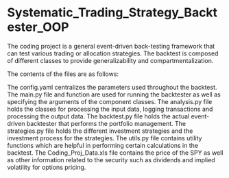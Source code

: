 # Systematic_Trading_Strategy_Backtester_OOP
The coding project is a general event-driven back-testing framework that can test various trading or allocation strategies.
The backtest is composed of different classes to provide generalizability and compartmentalization.

The contents of the files are as follows:

The config.yaml centralizes the parameters used throughout the backtest. 
The main.py file and function are used for running the backtester as well as specifying the arguments of the component classes.
The analysis.py file holds the classes for processing the input data, logging transactions and processing the output data.
The backtest.py file holds the actual event-driven backtester that performs the portfolio management.
The strategies.py file holds the different investment strategies and the investment process for the strategies.
The utils.py file contains utility functions which are helpful in performing certain calculations in the backtest. 
The Coding_Proj_Data.xls file contains the price of the SPY as well as other information related to the security such as dividends and implied volatility for options pricing.
